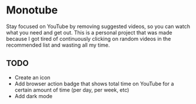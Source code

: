# Monotube
Stay focused on YouTube by removing suggested videos, so you can watch what you need and get out. This is a personal project that was made because I got tired of continuously clicking on random videos in the recommended list and wasting all my time.

## TODO
 - Create an icon
 - Add browser action badge that shows total time on YouTube for a certain amount of time (per day, per week, etc)
 - Add dark mode
